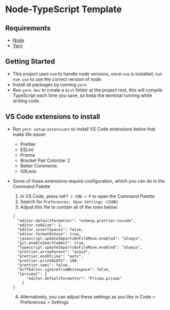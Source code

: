 # Node-TypeScript Template

## Requirements

- [Node](https://nodejs.dev/)
- [Yarn](https://yarnpkg.com/)

## Getting Started

- This project uses `nvm` to handle node versions, once `nvm` is installed, run `nvm use` to use the correct version of node
- Install all packages by running `yarn`
- Run `yarn dev` to create a `dist` folder at the project root, this will compile TypeScript each time you save, so keep the terminal running while writing code.

## VS Code extensions to install

- Run `yarn setup:extensions` to install VS Code extensions below that make life easier

  - Prettier
  - ESLint
  - Prisma
  - Bracket Pair Colorizer 2
  - Better Comments
  - GitLens

- Some of these extensions require configuration, which you can do in the Command Palette

  1. In VS Code, press `SHFT + CMD + P` to open the Command Palette
  2. Search for `Preferences: Open Settings (JSON)`
  3. Adjust this file to contain all of the rows below:

  ```
  {
    "editor.defaultFormatter": "esbenp.prettier-vscode",
    "editor.tabSize": 2,
    "editor.insertSpaces": false,
    "editor.formatOnSave": true,
    "javascript.updateImportsOnFileMove.enabled": "always",
    "git.enableSmartCommit": true,
    "typescript.updateImportsOnFileMove.enabled": "always",
    "prettier.arrowParens": "avoid",
    "prettier.endOfLine": "auto",
    "prettier.printWidth": 100,
    "prettier.semi": false,
    "diffEditor.ignoreTrimWhitespace": false,
    "[prisma]": {
        "editor.defaultFormatter": "Prisma.prisma"
      }
  }
  ```

  4. Alternatively, you can adjust these settings as you like in Code > Preferences > Settings
